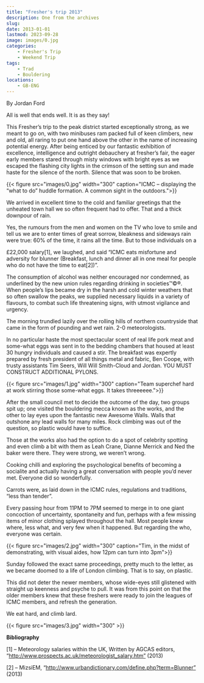 ```yaml
---
title: "Fresher's trip 2013"
description: One from the archives
slug: 
date: 2013-01-01
lastmod: 2023-09-28
image: images/0.jpg
categories:
    - Fresher's Trip
    - Weekend Trip
tags:
    - Trad
    - Bouldering
locations:
    - GB-ENG
---
```


By Jordan Ford


All is well that ends well. It is as they say!

This Fresher’s trip to the peak district started exceptionally strong, as we
meant to go on, with two minibuses ram packed full of keen climbers, new and
old, all raring to put one hand above the other in the name of increasing
potential energy. After being enticed by our fantastic exhibition of excellence,
intelligence and outright debauchery at fresher’s fair, the eager early members
stared through misty windows with bright eyes as we escaped the flashing city
lights in the crimson of the setting sun and made haste for the silence of the
north. Silence that was soon to be broken.

{{< figure src="images/0.jpg" width="300" caption="ICMC – displaying the “what to do” huddle formation. A common sight in the outdoors.">}}

We arrived in excellent time to the cold and familiar greetings that the
unheated town hall we so often frequent had to offer. That and a thick
downpour of rain.

Yes, the rumours from the men and women on the TV who love to smile and
tell us we are to enter times of great sorrow, bleakness and sideways rain were
true: 60% of the time, it rains all the time. But to those individuals on a


£22,000 salary[1], we laughed, and said “ICMC eats misfortune and adversity
for blunner (Breakfast, lunch and dinner all in one meal for people who do not
have the time to eat[2])”.

The consumption of alcohol was neither encouraged nor condemned, as
underlined by the new union rules regarding drinking in societies™©®. When
people’s lips became dry in the harsh and cold winter weathers that so often
swallow the peaks, we supplied necessary liquids in a variety of flavours, to
combat such life threatening signs, with utmost vigilance and urgency.

The morning trundled lazily over the rolling hills of northern countryside that
came in the form of pounding and wet rain. 2-0 meteorologists.

In no particular haste the most spectacular scent of real life pork meat and
some-what eggs was sent in to the bedding chambers that housed at least 30
hungry individuals and caused a stir. The breakfast was expertly prepared by
fresh president of all things metal and fabric, Ben Coope, with trusty assistants
Tim Seers, Will Will Smith-Cloud and Jordan. YOU MUST CONSTRUCT
ADDITIONAL PYLONS.


{{< figure src="images/1.jpg" width="300" caption="Team superchef hard at work stirring those some-what eggs. It takes threeeeee.">}}

After the small council met to decide the outcome of the day, two groups spit
up; one visited the bouldering mecca known as the works, and the other to lay
eyes upon the fantastic new Awesome Walls. Walls that outshone any lead
walls for many miles. Rock climbing was out of the question, so plastic would
have to suffice.

Those at the works also had the option to do a spot of celebrity spotting and
even climb a bit with them as Leah Crane, Dianne Merrick and Ned the baker
were there. They were strong, we weren’t wrong.

Cooking chilli and exploring the psychological benefits of becoming a socialite
and actually having a great conversation with people you’d never met.
Everyone did so wonderfully.

Carrots were, as laid down in the ICMC rules, regulations and traditions, “less
than tender”.

Every passing hour from 11PM to 7PM seemed to merge in to one giant
concoction of uncertainty, spontaneity and fun, perhaps with a few missing
items of minor clothing splayed throughout the hall. Most people knew where,
less what, and very few when it happened. But regarding the who, everyone
was certain.



{{< figure src="images/2.jpg" width="300" caption="Tim, in the midst of demonstrating, with visual aides, how 12pm can turn into 3pm">}}

Sunday followed the exact same proceedings, pretty much to the letter, as we
became doomed to a life of London climbing. That is to say, on plastic.

This did not deter the newer members, whose wide-eyes still glistened with
straight up keenness and psyche to pull. It was from this point on that the
older members knew that these freshers were ready to join the leagues of
ICMC members, and refresh the generation.

We eat hard, and climb lard.

{{< figure src="images/3.jpg" width="300" >}}

**Bibliography**

[1] – Meteorology salaries within the UK,
Written by AGCAS editors, “http://www.prospects.ac.uk/meteorologist_salary.htm” (2013)

[2] – MizsiEM, “http://www.urbandictionary.com/define.php?term=Blunner” (2013)



